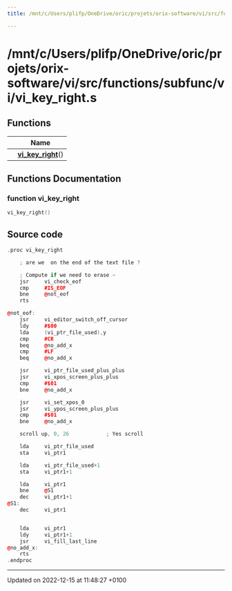 ```yaml
---
title: /mnt/c/Users/plifp/OneDrive/oric/projets/orix-software/vi/src/functions/subfunc/vi/vi_key_right.s

---
```


# /mnt/c/Users/plifp/OneDrive/oric/projets/orix-software/vi/src/functions/subfunc/vi/vi_key_right.s



## Functions

|                | Name           |
| -------------- | -------------- |
| | **[vi_key_right](Files/vi__key__right_8s.md#function-vi-key-right)**() |


## Functions Documentation

### function vi_key_right

```cpp
vi_key_right()
```




## Source code

```cpp
.proc vi_key_right

    ; are we  on the end of the text file ?

    ; Compute if we need to erase ~
    jsr     vi_check_eof
    cmp     #IS_EOF
    bne     @not_eof
    rts

@not_eof:
    jsr     vi_editor_switch_off_cursor
    ldy     #$00
    lda     (vi_ptr_file_used),y
    cmp     #CR
    beq     @no_add_x
    cmp     #LF
    beq     @no_add_x

    jsr     vi_ptr_file_used_plus_plus
    jsr     vi_xpos_screen_plus_plus
    cmp     #$01
    bne     @no_add_x

    jsr     vi_set_xpos_0
    jsr     vi_ypos_screen_plus_plus
    cmp     #$01
    bne     @no_add_x

    scroll up, 0, 26            ; Yes scroll

    lda     vi_ptr_file_used
    sta     vi_ptr1

    lda     vi_ptr_file_used+1
    sta     vi_ptr1+1

    lda     vi_ptr1
    bne     @S1
    dec     vi_ptr1+1
@S1:
    dec     vi_ptr1


    lda     vi_ptr1
    ldy     vi_ptr1+1
    jsr     vi_fill_last_line
@no_add_x:
    rts
.endproc
```


-------------------------------

Updated on 2022-12-15 at 11:48:27 +0100
